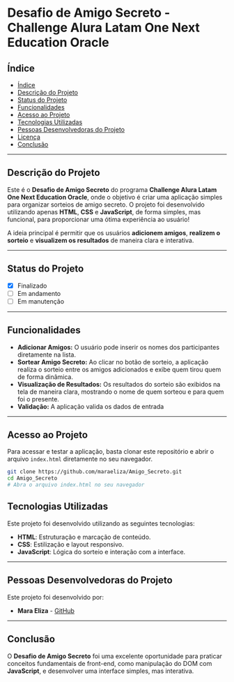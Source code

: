 # Desafio de Amigo Secreto - Challenge Alura Latam One Next Education Oracle

## Índice

* [Índice](#índice)
* [Descrição do Projeto](#descrição-do-projeto)
* [Status do Projeto](#status-do-projeto)
* [Funcionalidades](#funcionalidades)
* [Acesso ao Projeto](#acesso-ao-projeto)
* [Tecnologias Utilizadas](#tecnologias-utilizadas)
* [Pessoas Desenvolvedoras do Projeto](#pessoas-desenvolvedoras)
* [Licença](#licença)
* [Conclusão](#conclusão)

---

## Descrição do Projeto

Este é o **Desafio de Amigo Secreto** do programa **Challenge Alura Latam One Next Education Oracle**, onde o objetivo é criar uma aplicação simples para organizar sorteios de amigo secreto. O projeto foi desenvolvido utilizando apenas **HTML**, **CSS** e **JavaScript**, de forma simples, mas funcional, para proporcionar uma ótima experiência ao usuário!

A ideia principal é permitir que os usuários **adicionem amigos**, **realizem o sorteio** e **visualizem os resultados** de maneira clara e interativa.

---

## Status do Projeto

- [x] Finalizado
- [ ] Em andamento
- [ ] Em manutenção

---

## Funcionalidades

- **Adicionar Amigos:** O usuário pode inserir os nomes dos participantes diretamente na lista.
- **Sortear Amigo Secreto:** Ao clicar no botão de sorteio, a aplicação realiza o sorteio entre os amigos adicionados e exibe quem tirou quem de forma dinâmica.
- **Visualização de Resultados:** Os resultados do sorteio são exibidos na tela de maneira clara, mostrando o nome de quem sorteou e para quem foi o presente.
- **Validação:** A aplicação valida os dados de entrada

---

## Acesso ao Projeto

Para acessar e testar a aplicação, basta clonar este repositório e abrir o arquivo `index.html` diretamente no seu navegador.

```bash
git clone https://github.com/maraeliza/Amigo_Secreto.git
cd Amigo_Secreto
# Abra o arquivo index.html no seu navegador
```

## Tecnologias Utilizadas

Este projeto foi desenvolvido utilizando as seguintes tecnologias:

- **HTML**: Estruturação e marcação de conteúdo.
- **CSS**: Estilização e layout responsivo.
- **JavaScript**: Lógica do sorteio e interação com a interface.

---

## Pessoas Desenvolvedoras do Projeto

Este projeto foi desenvolvido por:

- **Mara Eliza** - [GitHub](https://github.com/maraeliza)

---

## Conclusão

O **Desafio de Amigo Secreto** foi uma excelente oportunidade para praticar conceitos fundamentais de front-end, como manipulação do DOM com **JavaScript**, e desenvolver uma interface simples, mas interativa. 
